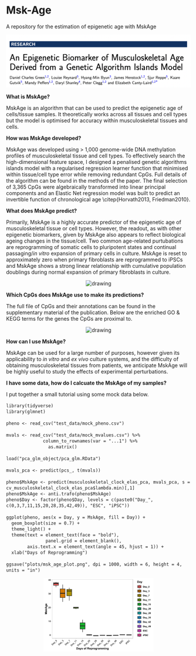 # Msk-Age
A repository for the estimation of epigenetic age with MskAge

<img src="https://github.com/Daniel-C-Green/Msk-Age/blob/main/plots/MskAge_Publication.png" alt="drawing"/>


**What is MskAge?**

MskAge is an algorithm that can be used to predict the epigenetic age of cells/tissue samples. It theoretically works across all tissues and cell types but the model is optimised for accuracy within musculoskeletal tissues and cells.

**How was MskAge developed?**

MskAge was developed using > 1,000 genome-wide DNA methylation profiles of musculoskeletal tissue and cell types. To effectively search the high-dimensional feature space, I designed a penalised genetic algorithms islands model with a regularised regression learner function that minimised within tissue/cell type error while removing redundant CpGs. Full details of the algorithm can be found in the methods of the paper. The final selection of 3,365 CpGs were algebraically transformed into linear principal components and an Elastic Net regression model was built to predict an invertible function of chronological age \citep{Horvath2013, Friedman2010}. 

**What does MskAge predict?**

Primarily, MskAge is a highly accurate predictor of the epigenetic age of musculoskeletal tissue or cell types. However, the readout, as with other epigenetic biomarkers, given by MskAge also appears to reflect biological ageing changes in the tissue/cell. Two common age-related purtubations are reprogramming of somatic cells to pluripotent states and continual passaging/*in vitro* expansion of primary cells in culture. MskAge is reset to approximately zero when primary fibroblasts are reprogrammed to iPSCs and MskAge shows a strong linear relationship with cumulative population doublings during normal expansion of primary fibroblasts in culture.

<p align="center">
  <img src="https://github.com/Daniel-C-Green/Msk-Age/blob/main/plots/AgePerturbations.png" alt="drawing" width="500"/>
</p>

**Which CpGs does MskAge use to make its predictions?**

The full file of CpGs and their annotations can be found in the supplementary material of the publication. Below are the enriched GO & KEGG terms for the genes the CpGs are proximal to.

<p align="center">
  <img src="https://github.com/Daniel-C-Green/Msk-Age/blob/main/plots/Enrichment.png" alt="drawing" width="500"/>
</p>

**How can I use MskAge?**

MskAge can be used for a large number of purposes, however given its applicability to *in vitro* and *ex vivo* culture systems, and the difficulty of obtaining musculoskeletal tissues from patients, we anticipate MskAge will be highly useful to study the effects of experimental perturbations.


**I have some data, how do I calcuate the MskAge of my samples?**

I put together a small tutorial using some mock data below.

```{r}
library(tidyverse)
library(glmnet)

pheno <- read_csv("test_data/mock_pheno.csv")

mvals <- read_csv("test_data/mock_mvalues.csv") %>% 
              column_to_rownames(var = "...1") %>% 
                as.matrix()

load("pca_glm_object/pca_glm.RData")

mvals_pca <- predict(pcs_, t(mvals))

pheno$MskAge <- predict(musculoskeletal_clock_elas_pca, mvals_pca, s = cv_musculoskeletal_clock_elas_pca$lambda.min)[,1]
pheno$MskAge <- anti.trafo(pheno$MskAge)
pheno$Day <- factor(pheno$Day, levels = c(paste0("Day_", c(0,3,7,11,15,20,28,35,42,49)), "ESC", "iPSC"))

ggplot(pheno, aes(x = Day, y = MskAge, fill = Day)) + 
  geom_boxplot(size = 0.7) + 
  theme_light() + 
  theme(text = element_text(face = "bold"), 
               panel.grid = element_blank(),
        axis.text.x = element_text(angle = 45, hjust = 1)) +
  xlab("Days of Reprogramming")

ggsave("plots/msk_age_plot.png", dpi = 1000, width = 6, height = 4, units = "in")

```
<p align="center">
  <img src="https://github.com/Daniel-C-Green/Msk-Age/blob/main/plots/msk_age_plot.png" alt="drawing" width="300"/>
</p>
